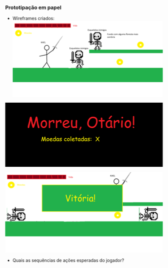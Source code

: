 ### Prototipação em papel
- Wireframes criados:
![Tela do Jogo](https://github.com/Mazzaro0/Bones-and-Blades/blob/abd31f61367fc8551a14ed860ed6722fb407f2a1/project/wireframejgo.png)

![Tela de Morte](https://github.com/Mazzaro0/Bones-and-Blades/blob/abd31f61367fc8551a14ed860ed6722fb407f2a1/project/morte.png)

![Tela de Vitória](https://github.com/Mazzaro0/Bones-and-Blades/blob/abd31f61367fc8551a14ed860ed6722fb407f2a1/project/vitoria.png)

- Quais as sequências de ações esperadas do jogador?

